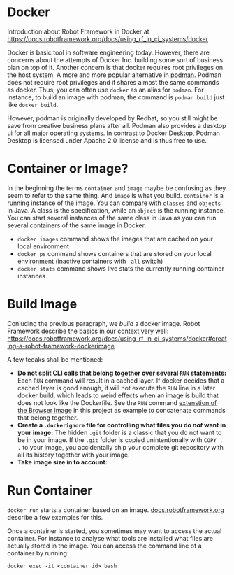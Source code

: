 # Docker
Introduction about Robot Framework in Docker at https://docs.robotframework.org/docs/using_rf_in_ci_systems/docker

Docker is basic tool in software engineering today. However, there are concerns about the attempts of Docker Inc. building some sort of business plan on top of it. Another concern is that docker requires root privileges on the host system. A more and more popular alternative in [podman](https://podman.io/). Podman does not require root privileges and it shares almost the same commands as docker. Thus, you can often use `docker` as an alias for `podman`. For instance, to build an image with podman, the command is `podman build` just like `docker build`.

However, podman is originally developed by Redhat, so you still might be save from creative business plans after all. Podman also provides a desktop ui for all major operating systems. In contrast to Docker Desktop, Podman Desktop is licensed under Apache 2.0 license and is thus free to use.

# Container or Image?

In the beginning the terms `container` and `image` maybe be confusing as they seem to refer to the same thing. And `image` is what you build. `container` is a running instance of the image. You can compare with `classes` and `objects` in Java. A class is the specification, while an `object` is the running instance. You can start several instances of the same class in Java as you can run several containers of the same image in Docker.

- `docker images` command shows the images that are cached on your local environment
- `docker ps` command shows containers that are stored on your local environment (inactive containers with `-all` switch)
- `docker stats` command shows live stats the currently running container instances

# Build Image

Conluding the previous paragraph, we *build* a docker image. Robot Framework describe the basics in our context very well: https://docs.robotframework.org/docs/using_rf_in_ci_systems/docker#creating-a-robot-framework-dockerimage

A few teeaks shall be mentioned:

- **Do not split CLI calls that belong together over several `RUN` statements:** Each `RUN` command will result in a cached layer. If docker decides that a cached layer is good enough, it will not execute the `RUN` line in a later docker build, which leads to weird effects when an image is build that does not look like the Dockerfile. See the `RUN` command [extenstion of the Browser image](./12-custom/Dockerfile-Browser-with-Python311) in this project as example to concatenate commands that belong together.
- **Create a `.dockerignore` file for controlling what files you do *not* want in your image:** The hidden `.git` folder is a classic that you do not want to be in your image. If the `.git` folder is copied unintentionally with `COPY . .` to your image, you accidentally ship your complete git repository with all its history together with your image.
- **Take image size in to account:**

# Run Container
`docker run` starts a container based on an image. [docs.robotframework.org](https://docs.robotframework.org/docs/using_rf_in_ci_systems/docker#popular-docker-images-for-robot-framework) describe a few examples for this.

Once a container is started, you sometimes may want to access the actual container. For instance to analyse what tools are installed what files are actually stored in the image. You can access the command line of a container by running:

```
docker exec -it <container id> bash
```